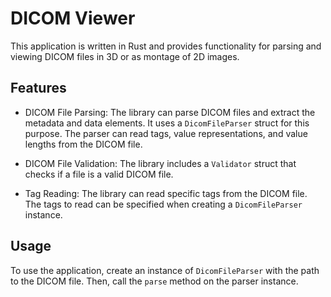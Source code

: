 # DICOM Viewer

This application is written in Rust and provides functionality for parsing and viewing DICOM files in 3D or as montage of 2D images.

## Features

- DICOM File Parsing: The library can parse DICOM files and extract the metadata and data elements. It uses a `DicomFileParser` struct for this purpose. The parser can read tags, value representations, and value lengths from the DICOM file.

- DICOM File Validation: The library includes a `Validator` struct that checks if a file is a valid DICOM file.

- Tag Reading: The library can read specific tags from the DICOM file. The tags to read can be specified when creating a `DicomFileParser` instance.

## Usage

To use the application, create an instance of `DicomFileParser` with the path to the DICOM file. Then, call the `parse` method on the parser instance.
